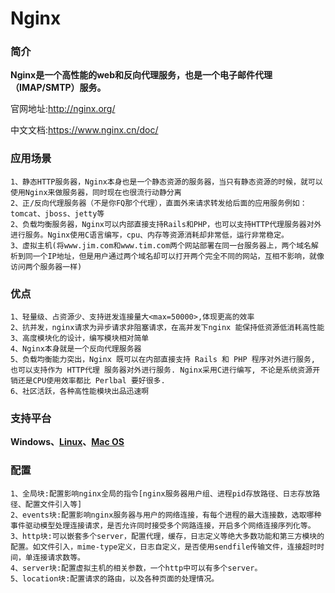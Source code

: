 # Nginx




### 简介

**Nginx是一个高性能的web和反向代理服务，也是一个电子邮件代理（IMAP/SMTP）服务。**

官网地址:http://nginx.org/

中文文档:https://www.nginx.cn/doc/

### 应用场景
    1、静态HTTP服务器，Nginx本身也是一个静态资源的服务器，当只有静态资源的时候，就可以使用Nginx来做服务器，同时现在也很流行动静分离
    2、正/反向代理服务器（不是你FQ那个代理），直面外来请求转发给后面的应用服务例如：tomcat、jboss、jetty等
    2、负载均衡服务器，Nginx可以内部直接支持Rails和PHP，也可以支持HTTP代理服务器对外进行服务。Nginx使用C语言编写，cpu、内存等资源消耗却非常低，运行非常稳定。
    3、虚拟主机(将www.jim.com和www.tim.com两个网站部署在同一台服务器上，两个域名解析到同一个IP地址，但是用户通过两个域名却可以打开两个完全不同的网站，互相不影响，就像访问两个服务器一样)
### 优点
    1、轻量级、占资源少、支持迸发连接量大<max=50000>,体现更高的效率
    2、抗并发，nginx请求为异步请求非阻塞请求，在高并发下nginx 能保持低资源低消耗高性能
    3、高度模块化的设计，编写模块相对简单
    4、Nginx本身就是一个反向代理服务器
    5、负载均衡能力突出，Nginx 既可以在内部直接支持 Rails 和 PHP 程序对外进行服务, 也可以支持作为 HTTP代理 服务器对外进行服务. Nginx采用C进行编写, 不论是系统资源开销还是CPU使用效率都比 Perlbal 要好很多.
    6、社区活跃，各种高性能模块出品迅速啊

### 支持平台

**Windows、[Linux](./docs/nginx-page/nginx-install-linux.md)、[Mac OS](./docs/nginx-page/nginx-install-mac.md)**



### 配置
    1、全局块:配置影响nginx全局的指令[nginx服务器用户组、进程pid存放路径、日志存放路径、配置文件引入等]
    2、events块:配置影响nginx服务器与用户的网络连接，有每个进程的最大连接数，选取哪种事件驱动模型处理连接请求，是否允许同时接受多个网路连接，开启多个网络连接序列化等。
    3、http块:可以嵌套多个server，配置代理，缓存，日志定义等绝大多数功能和第三方模块的配置。如文件引入，mime-type定义，日志自定义，是否使用sendfile传输文件，连接超时时间，单连接请求数等。
    4、server块:配置虚拟主机的相关参数，一个http中可以有多个server。
    5、location块:配置请求的路由，以及各种页面的处理情况。

 






